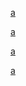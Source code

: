 [a](https://example.com/)<br>

<a href="https://example.com/">a</a><br>

<a href="hTtps://example.com">a</a><br>

<a href="hTtpz://example.com">a</a><br>
